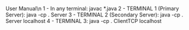 User Manual\n
1 - In any terminal: javac *.java
2 - TERMINAL 1 (Primary Server): java -cp . Server 
3 - TERMINAL 2 (Secondary Server): java -cp . Server localhost
4 - TERMINAL 3: java -cp . ClientTCP localhost
